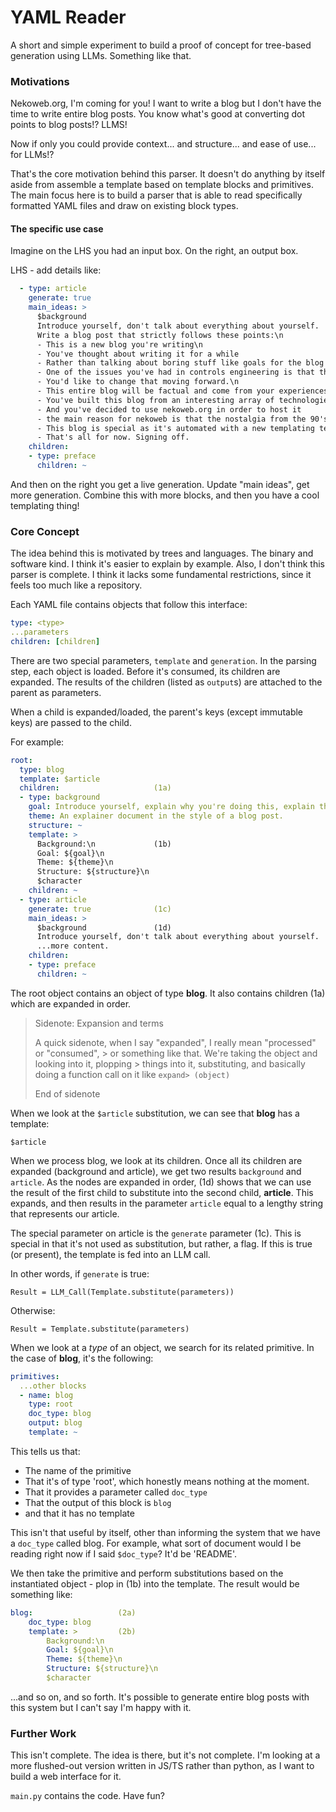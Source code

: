 # YAML Reader 

A short and simple experiment to build a proof of concept for tree-based generation using LLMs. Something like that.

### Motivations

Nekoweb.org, I'm coming for you! I want to write a blog but I don't have the time to write entire blog posts. You know what's good at converting dot points to blog posts!? LLMS! 

Now if only you could provide context... and structure... and ease of use... for LLMs!? 

That's the core motivation behind this parser. It doesn't do anything by itself aside from assemble a template based on template blocks and primitives. The main focus here is to build a parser that is able to read specifically formatted YAML files and draw on existing block types.

#### The specific use case

Imagine on the LHS you had an input box. On the right, an output box.

LHS - add details like:
```yaml
  - type: article
    generate: true
    main_ideas: >
      $background
      Introduce yourself, don't talk about everything about yourself.
      Write a blog post that strictly follows these points:\n
      - This is a new blog you're writing\n
      - You've thought about writing it for a while
      - Rather than talking about boring stuff like goals for the blog or shiny smiley things, let's talk about something useful\n
      - One of the issues you've had in controls engineering is that there's often a lack of information regarding the subject\n
      - You'd like to change that moving forward.\n
      - This entire blog will be factual and come from your experiences as a Control Systems Engineer working at a System Integrator.\n
      - You've built this blog from an interesting array of technologies
      - And you've decided to use nekoweb.org in order to host it
      - the main reason for nekoweb is that the nostalgia from the 90's is nice.
      - This blog is special as it's automated with a new templating technique that you developed from scratch.
      - That's all for now. Signing off.
    children:
    - type: preface
      children: ~
```

And then on the right you get a live generation. Update "main ideas", get more generation. Combine this with more blocks, and then you have a cool templating thing!

### Core Concept

The idea behind this is motivated by trees and languages. The binary and software kind. I think it's easier to explain by example. Also, I don't think this parser is complete. I think it lacks some fundamental restrictions, since it feels too much like a repository. 

Each YAML file contains objects that follow this interface:

```YAML
type: <type>
...parameters
children: [children]
```

There are two special parameters, `template` and `generation`. In the parsing step, each object is loaded. Before it's consumed, its children are expanded. The results of the children (listed as `output`s) are attached to the parent as parameters.

When a child is expanded/loaded, the parent's keys (except immutable keys) are passed to the child. 

For example:

```YAML
root:
  type: blog
  template: $article
  children:                     (1a)
  - type: background
    goal: Introduce yourself, explain why you're doing this, explain the purpose of this blog.
    theme: An explainer document in the style of a blog post.
    structure: ~
    template: > 
      Background:\n             (1b)
      Goal: ${goal}\n
      Theme: ${theme}\n
      Structure: ${structure}\n
      $character
    children: ~
  - type: article
    generate: true              (1c)
    main_ideas: >
      $background               (1d)
      Introduce yourself, don't talk about everything about yourself.
      ...more content.
    children:
    - type: preface 
      children: ~
```

The root object contains an object of type **blog**. It also contains children (1a) which are expanded in order. 

> Sidenote: Expansion and terms
> 
> A quick sidenote, when I say "expanded", I really mean "processed" or "consumed", > or something like that. We're taking the object and looking into it, plopping > things into it, substituting, and basically doing a function call on it like `expand> (object)`
> 
> End of sidenote

When we look at the `$article` substitution, we can see that **blog** has a template:

```
$article
```

When we process blog, we look at its children. Once all its children are expanded (background and article), we get two results `background` and `article`. As the nodes are expanded in order, (1d) shows that we can use the result of the first child to substitute into the second child, **article**. This expands, and then results in the parameter `article` equal to a lengthy string that represents our article.

The special parameter on article is the `generate` parameter (1c). This is special in that it's not used as substitution, but rather, a flag. If this is true (or present), the template is fed into an LLM call.

In other words, if `generate` is true:
```
Result = LLM_Call(Template.substitute(parameters))
```

Otherwise:

```
Result = Template.substitute(parameters)
```

When we look at a *type* of an object, we search for its related primitive. In the case of **blog**, it's the following:

```yaml
primitives:
  ...other blocks
  - name: blog
    type: root
    doc_type: blog
    output: blog
    template: ~
```

This tells us that:
- The name of the primitive
- That it's of type 'root', which honestly means nothing at the moment.
- That it provides a parameter called `doc_type`
- That the output of this block is `blog`
- and that it has no template

This isn't that useful by itself, other than informing the system that we have a `doc_type` called blog. For example, what sort of document would I be reading right now if I said `$doc_type`? It'd be 'README'.

We then take the primitive and perform substitutions based on the instantiated object - plop in (1b) into the template. The result would be something like:

```yaml
blog:                   (2a)
    doc_type: blog
    template: >         (2b)
        Background:\n
        Goal: ${goal}\n
        Theme: ${theme}\n
        Structure: ${structure}\n
        $character
```

...and so on, and so forth. It's possible to generate entire blog posts with this system but I can't say I'm happy with it.

### Further Work

This isn't complete. The idea is there, but it's not complete. I'm looking at a more flushed-out version written in JS/TS rather than python, as I want to build a web interface for it.

`main.py` contains the code. Have fun?







